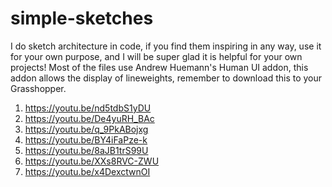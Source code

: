 # simple-sketches
I do sketch architecture in code, if you find them inspiring in any way, use it for your own purpose, and I will be super glad it is helpful for your own projects!
Most of the files use Andrew Huemann's Human UI addon, this addon allows the display of lineweights, remember to download this to your Grasshopper.

1. https://youtu.be/nd5tdbS1yDU
2. https://youtu.be/De4yuRH_BAc
3. https://youtu.be/q_9PkABojxg
4. https://youtu.be/BY4iFaPze-k
5. https://youtu.be/8aJB1trS99U
6. https://youtu.be/XXs8RVC-ZWU
7. https://youtu.be/x4DexctwnOI
